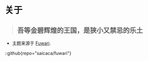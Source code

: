# 关于

> ## 吾等金碧辉煌的王国，是狭小又禁忌的乐土
>
- 主题来源于 [Fuwari](https://github.com/saicaca/fuwari).

::github{repo="saicaca/fuwari"}
